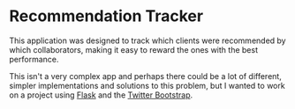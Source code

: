 Recommendation Tracker
======================

This application was designed to track which clients were recommended by which
collaborators, making it easy to reward the ones with the best performance.

This isn't a very complex app and perhaps there could be a lot of different,
simpler implementations and solutions to this problem, but I wanted to work on
a project using [Flask](http://flask.pocoo.org/) and the [Twitter Bootstrap](http://twitter.github.com/bootstrap/).